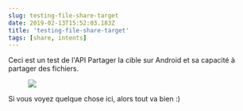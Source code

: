 ```yaml
---
slug: testing-file-share-target
date: 2019-02-13T15:52:03.183Z
title: 'testing-file-share-target'
tags: [share, intents]
---
```

Ceci est un test de l&#39;API Partager la cible sur Android et sa capacité à partager des fichiers.

<figure>
  <img src="/images/2019-02-13-testing-file-share-target.jpeg">
</figure>

Si vous voyez quelque chose ici, alors tout va bien :)
